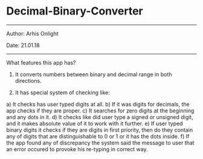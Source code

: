 # Decimal-Binary-Converter

*************************
Author: Arhis Onlight

Date: 21.01.18
*************************

What features this app has?


1) It converts numbers between binary and decimal range in both directions.

2) It has special system of checking like:

a) It checks has user typed digits at all. 
b) If it was digits for decimals, the app checks if they are proper. 
c) It searches for zero digits at the beginning and any dots in it. 
d) It checks like did user type a signed or unsigned digit, and it makes absolute value of it to work with it further.
e) If user typed binary digits it checks if  they are digits in first priority, then do they contain any of digits that are distinguishable to 0 or 1 or it has the dots inside.
f) If the app found any of discrepancy the system said the message to user that an error occured to provoke his re-typing in correct way.
